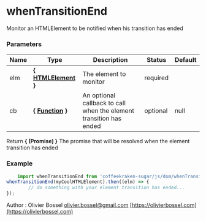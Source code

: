 # whenTransitionEnd

Monitor an HTMLElement to be notified when his transition has ended



### Parameters
Name  |  Type  |  Description  |  Status  |  Default
------------  |  ------------  |  ------------  |  ------------  |  ------------
elm  |  **{ [HTMLElement](https://developer.mozilla.org/fr/docs/Web/API/HTMLElement) }**  |  The element to monitor  |  required  |
cb  |  **{ [Function](https://developer.mozilla.org/fr/docs/Web/JavaScript/Reference/Objets_globaux/Function) }**  |  An optional callback to call when the element transition has ended  |  optional  |  null

Return **{ (Promise) }** The promise that will be resolved when the element transition has ended

### Example
```js
	import whenTransitionEnd from 'coffeekraken-sugar/js/dom/whenTransitionEnd'
whenTransitionEnd(myCoolHTMLElement).then((elm) => {
		// do something with your element transition has ended...
});
```
Author : Olivier Bossel [olivier.bossel@gmail.com](mailto:olivier.bossel@gmail.com) [https://olivierbossel.com](https://olivierbossel.com)
